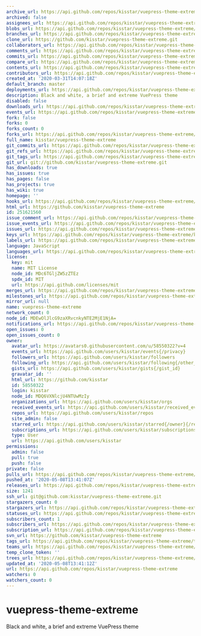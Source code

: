 ```yaml
---
archive_url: https://api.github.com/repos/kisstar/vuepress-theme-extreme/{archive_format}{/ref}
archived: false
assignees_url: https://api.github.com/repos/kisstar/vuepress-theme-extreme/assignees{/user}
blobs_url: https://api.github.com/repos/kisstar/vuepress-theme-extreme/git/blobs{/sha}
branches_url: https://api.github.com/repos/kisstar/vuepress-theme-extreme/branches{/branch}
clone_url: https://github.com/kisstar/vuepress-theme-extreme.git
collaborators_url: https://api.github.com/repos/kisstar/vuepress-theme-extreme/collaborators{/collaborator}
comments_url: https://api.github.com/repos/kisstar/vuepress-theme-extreme/comments{/number}
commits_url: https://api.github.com/repos/kisstar/vuepress-theme-extreme/commits{/sha}
compare_url: https://api.github.com/repos/kisstar/vuepress-theme-extreme/compare/{base}...{head}
contents_url: https://api.github.com/repos/kisstar/vuepress-theme-extreme/contents/{+path}
contributors_url: https://api.github.com/repos/kisstar/vuepress-theme-extreme/contributors
created_at: '2020-03-31T14:07:18Z'
default_branch: master
deployments_url: https://api.github.com/repos/kisstar/vuepress-theme-extreme/deployments
description: Black and white, a brief and extreme VuePress theme
disabled: false
downloads_url: https://api.github.com/repos/kisstar/vuepress-theme-extreme/downloads
events_url: https://api.github.com/repos/kisstar/vuepress-theme-extreme/events
fork: false
forks: 0
forks_count: 0
forks_url: https://api.github.com/repos/kisstar/vuepress-theme-extreme/forks
full_name: kisstar/vuepress-theme-extreme
git_commits_url: https://api.github.com/repos/kisstar/vuepress-theme-extreme/git/commits{/sha}
git_refs_url: https://api.github.com/repos/kisstar/vuepress-theme-extreme/git/refs{/sha}
git_tags_url: https://api.github.com/repos/kisstar/vuepress-theme-extreme/git/tags{/sha}
git_url: git://github.com/kisstar/vuepress-theme-extreme.git
has_downloads: true
has_issues: true
has_pages: false
has_projects: true
has_wiki: true
homepage: ''
hooks_url: https://api.github.com/repos/kisstar/vuepress-theme-extreme/hooks
html_url: https://github.com/kisstar/vuepress-theme-extreme
id: 251621560
issue_comment_url: https://api.github.com/repos/kisstar/vuepress-theme-extreme/issues/comments{/number}
issue_events_url: https://api.github.com/repos/kisstar/vuepress-theme-extreme/issues/events{/number}
issues_url: https://api.github.com/repos/kisstar/vuepress-theme-extreme/issues{/number}
keys_url: https://api.github.com/repos/kisstar/vuepress-theme-extreme/keys{/key_id}
labels_url: https://api.github.com/repos/kisstar/vuepress-theme-extreme/labels{/name}
language: JavaScript
languages_url: https://api.github.com/repos/kisstar/vuepress-theme-extreme/languages
license:
  key: mit
  name: MIT License
  node_id: MDc6TGljZW5zZTEz
  spdx_id: MIT
  url: https://api.github.com/licenses/mit
merges_url: https://api.github.com/repos/kisstar/vuepress-theme-extreme/merges
milestones_url: https://api.github.com/repos/kisstar/vuepress-theme-extreme/milestones{/number}
mirror_url: null
name: vuepress-theme-extreme
network_count: 0
node_id: MDEwOlJlcG9zaXRvcnkyNTE2MjE1NjA=
notifications_url: https://api.github.com/repos/kisstar/vuepress-theme-extreme/notifications{?since,all,participating}
open_issues: 0
open_issues_count: 0
owner:
  avatar_url: https://avatars0.githubusercontent.com/u/58550322?v=4
  events_url: https://api.github.com/users/kisstar/events{/privacy}
  followers_url: https://api.github.com/users/kisstar/followers
  following_url: https://api.github.com/users/kisstar/following{/other_user}
  gists_url: https://api.github.com/users/kisstar/gists{/gist_id}
  gravatar_id: ''
  html_url: https://github.com/kisstar
  id: 58550322
  login: kisstar
  node_id: MDQ6VXNlcjU4NTUwMzIy
  organizations_url: https://api.github.com/users/kisstar/orgs
  received_events_url: https://api.github.com/users/kisstar/received_events
  repos_url: https://api.github.com/users/kisstar/repos
  site_admin: false
  starred_url: https://api.github.com/users/kisstar/starred{/owner}{/repo}
  subscriptions_url: https://api.github.com/users/kisstar/subscriptions
  type: User
  url: https://api.github.com/users/kisstar
permissions:
  admin: false
  pull: true
  push: false
private: false
pulls_url: https://api.github.com/repos/kisstar/vuepress-theme-extreme/pulls{/number}
pushed_at: '2020-05-08T13:41:07Z'
releases_url: https://api.github.com/repos/kisstar/vuepress-theme-extreme/releases{/id}
size: 1241
ssh_url: git@github.com:kisstar/vuepress-theme-extreme.git
stargazers_count: 0
stargazers_url: https://api.github.com/repos/kisstar/vuepress-theme-extreme/stargazers
statuses_url: https://api.github.com/repos/kisstar/vuepress-theme-extreme/statuses/{sha}
subscribers_count: 1
subscribers_url: https://api.github.com/repos/kisstar/vuepress-theme-extreme/subscribers
subscription_url: https://api.github.com/repos/kisstar/vuepress-theme-extreme/subscription
svn_url: https://github.com/kisstar/vuepress-theme-extreme
tags_url: https://api.github.com/repos/kisstar/vuepress-theme-extreme/tags
teams_url: https://api.github.com/repos/kisstar/vuepress-theme-extreme/teams
temp_clone_token: ''
trees_url: https://api.github.com/repos/kisstar/vuepress-theme-extreme/git/trees{/sha}
updated_at: '2020-05-08T13:41:12Z'
url: https://api.github.com/repos/kisstar/vuepress-theme-extreme
watchers: 0
watchers_count: 0
---
```


# vuepress-theme-extreme

Black and white, a brief and extreme VuePress theme

